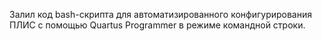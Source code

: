 Залил код bash-скрипта для автоматизированного конфигурирования ПЛИС с помощью Quartus Programmer в режиме командной строки.
